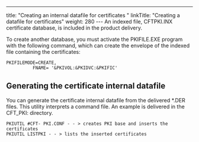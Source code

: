 ---
title: "Creating an internal datafile for certificates "
linkTitle: "Creating a datafile for certificates"
weight: 280
--- An indexed file, CFTPKI.INX certificate database, is included in the product delivery.

To create another database, you must activate the PKIFILE.EXE program with the following command, which can create the envelope of the indexed file containing the certificates:

```
PKIFILEMODE=CREATE,
          FNAME= '&PKIVOL:&PKIDVC:&PKIFIC'
```

## Generating the certificate internal datafile

You can generate the certificate internal datafile from the delivered \*.DER files. This utility interprets a command file. An example is delivered in the CFT_PKI: directory.

```
PKIUTIL #CFT- PKI.CONF - - > creates PKI base and inserts the certificates
PKIUTIL LISTPKI - - > lists the inserted certificates
```
